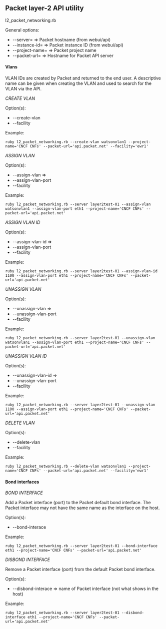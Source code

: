 ## Packet layer-2 API utility

l2_packet_networking.rb

General options:
  - --server=<servername> => Packet hostname (from webui/api)
  - --instance-id=<instance id> => Packet instance ID (from webui/api)
  - --project-name=<CNCF CNFS> => Packet project name
  - --packet-url=<PACKET URL> => Hostname for Packet API server

#### Vlans

VLAN IDs are created by Packet and returned to the end user.  A descriptive
name can be given when creating the VLAN and used to search for the VLAN via
the API.

*CREATE VLAN*

Option(s):
- --create-vlan <vlan description>
- --facility <facility short name>

Example:

```
ruby l2_packet_networking.rb --create-vlan watsonvlan1 --project-name='CNCF CNFs' --packet-url='api.packet.net' --facility='ewr1'
```

*ASSIGN VLAN*

Option(s):
- --assign-vlan <vlan description> => 
- --assign-vlan-port <packet interface>
- --facility <facility short name>

Example:

```
ruby l2_packet_networking.rb --server layer2test-01 --assign-vlan watsonvlan1 --assign-vlan-port eth1 --project-name='CNCF CNFs' --packet-url='api.packet.net'
```

*ASSIGN VLAN ID*

Option(s):
- --assign-vlan-id <vlan id> => 
- --assign-vlan-port <packet interface>
- --facility <facility short name>

Example:

```
ruby l2_packet_networking.rb --server layer2test-01 --assign-vlan-id 1100 --assign-vlan-port eth1 --project-name='CNCF CNFs' --packet-url='api.packet.net'
```

*UNASSIGN VLAN*

Option(s):
- --unassign-vlan <vlan description> => 
- --unassign-vlan-port <packet interface>
- --facility <facility short name>

Example:

```
ruby l2_packet_networking.rb --server layer2test-01 --unassign-vlan watsonvlan1 --assign-vlan-port eth1 --project-name='CNCF CNFs' --packet-url='api.packet.net'
```

*UNASSIGN VLAN ID*

Option(s):
- --unassign-vlan-id <vlan id> => 
- --unassign-vlan-port <packet interface>
- --facility <facility short name>

Example:

```
ruby l2_packet_networking.rb --server layer2test-01 --unassign-vlan 1100 --assign-vlan-port eth1 --project-name='CNCF CNFs' --packet-url='api.packet.net'
```

*DELETE VLAN*

Option(s):
- --delete-vlan <vlan description>
- --facility <facility short name>

Example:

```
ruby l2_packet_networking.rb --delete-vlan watsonvlan1 --project-name='CNCF CNFs' --packet-url='api.packet.net' --facility='ewr1'
```

#### Bond interfaces


*BOND INTERFACE*

Add a Packet interface (port) to the Packet default bond interface. The Packet interface may not have the same name as the interface on the host.

Option(s): 
  - --bond-interace <interface name>

Example:

```
ruby l2_packet_networking.rb --server layer2test-01 --bond-interface eth1 --project-name='CNCF CNFs' --packet-url='api.packet.net' 
```

*DISBOND INTERFACE*

Remove a Packet interface (port) from the default Packet bond interface.

Option(s): 
  - --disbond-interace <interface name> => name of Packet interface (not what shows in the host)

Example:

```
ruby l2_packet_networking.rb --server layer2test-01 --disbond-interface eth1 --project-name='CNCF CNFs' --packet-url='api.packet.net' 
```
